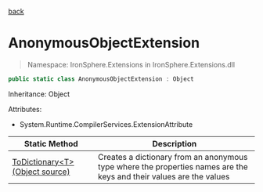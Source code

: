 ﻿[back](/IronSphere.Extensions/types)

# AnonymousObjectExtension

> Namespace: IronSphere.Extensions in  IronSphere.Extensions.dll



```csharp
public static class AnonymousObjectExtension : Object
```
Inheritance: Object



Attributes:
        
* System.Runtime.CompilerServices.ExtensionAttribute




| Static Method | Description |
| --- | --- |
| [ToDictionary&lt;T&gt;(Object source)](AnonymousObjectExtension.ToDictionary-T-(Object)) | Creates a dictionary from an anonymous type where the properties names are the keys and their values are the values |
